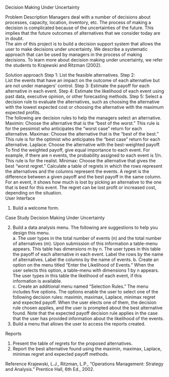Decision Making Under Uncertainty 
  
Problem Description 
Managers deal with a number of decisions about processes, capacity, location, inventory, etc. 
The process of making a decision is complicated because of the uncertainties of the future. 
This implies that the future outcomes of alternatives that we consider today are in doubt.  
The aim of this project is to build a decision support system that allows the user to make 
decisions  under  uncertainty.  We  describe  a  systematic  approach  that  can  be  used  by 
managers in the process of making decisions. To learn more about decision making under 
uncertainty, we refer the students to Krajewski and Ritzman (2002). 
 
Solution approach 
Step 1: 
List the feasible alternatives. 
Step 2:   
List the events that have an impact on the outcome of each alternative but are not under 
managers’ control. 
Step 3: 
Estimate the payoff for each alternative in each event. 
Step 4: 
Estimate the likelihood of each event using past data, executive opinion, or other forecasting 
methods. 
Step 5: 
Select a decision rule to evaluate the alternatives, such as choosing the alternative with the 
lowest expected cost or choosing the alternative with the maximum expected profits.  
The following are decision rules to help the managers select an alternative.   
Maximin: Choose the alternative that is the “best of the worst.” This rule is for the pessimist 
who anticipates the “worst case” return for each alternative. 
Maximax: Choose the alternative that is the “best of the best.” This rule is for the optimist who 
anticipates the “best case” return for each alternative. 
Laplace:  Choose the alternative with the best-weighted payoff. To find the weighted payoff, 
give  equal  importance  to  each  event.  For  example,  if  there  are  n  events,  the 
probability assigned to each event is 1/n. This rule is for the realist. 
Minimax: Choose the alternative that gives the best “worst regret.” Calculate a table of regrets 
in which the rows represent the alternatives and the columns represent the events. 
A regret is the difference between a given payoff and the best payoff in the same 
column. For an event, it shows how much is lost by picking an alternative to the 
one that  is  best  for  this event.  The  regret  can  be  lost  profit  or  increased cost, 
depending on the situation.   
User Interface 
1.  Build a welcome form. 
 
Case Study        Decision Making Under Uncertainty 
 
2.  Build a data analysis menu. The following are suggestions to help you design this menu.  
a.  The user types in the total number of events (n) and the total number of alternatives 
(m).  Upon  submission  of  this  information  a  table-menu  appears.  This  table  has 
dimensions m by n. The user types in this table the payoff of each alternative in each 
event. Label the rows by the name of alternatives. Label the columns by the name of 
events. 
b.  Create an option on the menu titled “Enter the Likelihood of Events.” When the user 
selects this option, a table-menu with dimensions 1 by n appears. The user types in 
this table the likelihood of each event, if this information is available.        
c.  Create an additional menu named “Selection Rules.” The menu includes five options. 
The options enable the user to select one of the following decision rules: maximin, 
maximax, Laplace, minimax regret and expected payoff. When the user elects one 
of them, the decision rule chosen applies, and the user is prompted about the best 
alternative found. Note that the expected payoff decision rule applies in the case that 
the user has provided information about the likelihood of the events. 
3.  Build a menu that allows the user to access the reports created.   
 
Reports 
1.  Present the table of regrets for the proposed alternatives. 
2.  Report the best alternative found using the maximin, maximax, Laplace, minimax regret 
and expected payoff methods.   
 
Reference 
Krajewski, L.J., Ritzman, L.P., “Operations Management: Strategy and Analysis.” Prentice 
Hall, 6th Ed., 2002. 
 
